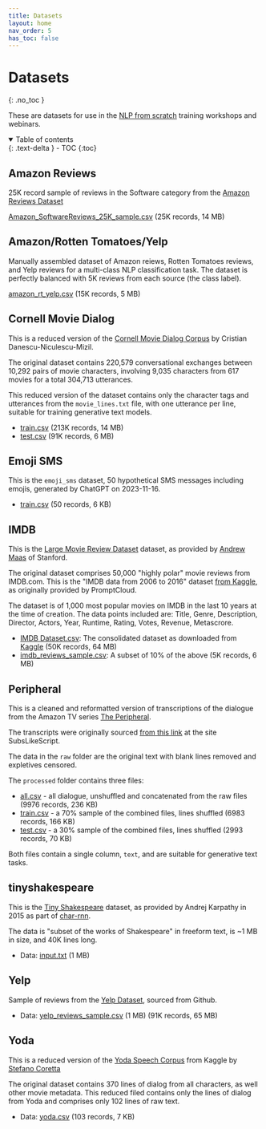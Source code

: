 ```yaml
---
title: Datasets
layout: home
nav_order: 5
has_toc: false
---
```


# Datasets
{: .no_toc }

These are datasets for use in the [NLP from scratch](https://www.nlpfromscratch.com) training workshops and webinars.

<details open markdown="block" id="table-of-contents">
  <summary>
    Table of contents
  </summary>
  {: .text-delta }
- TOC
{:toc}
</details>

## Amazon Reviews

25K record sample of reviews in the Software category from the [Amazon Reviews Dataset](https://cseweb.ucsd.edu/~jmcauley/datasets.html#amazon_reviews)

[Amazon_SoftwareReviews_25K_sample.csv](./amazon_reviews/Amazon_SoftwareReviews_25K_sample.csv) (25K records, 14 MB)

## Amazon/Rotten Tomatoes/Yelp

Manually assembled dataset of Amazon reiews, Rotten Tomatoes reviews, and Yelp reviews for a multi-class NLP classification task. The dataset is perfectly balanced with 5K reviews from each source (the class label).

[amazon_rt_yelp.csv](./amazon_rt_yelp/amazon_rt_yelp.csv) (15K records, 5 MB)


## Cornell Movie Dialog

This is a reduced version of the [Cornell Movie Dialog Corpus](https://www.cs.cornell.edu/~cristian/Cornell_Movie-Dialogs_Corpus.html) by Cristian Danescu-Niculescu-Mizil.

The original dataset contains 220,579 conversational exchanges between 10,292 pairs of movie characters, involving 9,035 characters from 617 movies for a total 304,713 utterances.

This reduced version of the dataset contains only the character tags and utterances from the `movie_lines.txt` file, with one utterance per line, suitable for training generative text models.

- [train.csv](./cornell_movie_dialog/train.csv) (213K records, 14 MB)
- [test.csv](./cornell_movie_dialog/test.csv) (91K records, 6 MB)

## Emoji SMS

This is the `emoji_sms` dataset, 50 hypothetical SMS messages including emojis, generated by ChatGPT on 2023-11-16.

- [train.csv](./emoji_sms/train.csv) (50 records, 6 KB)

## IMDB

This is the [Large Movie Review Dataset](https://ai.stanford.edu/~amaas/data/sentiment/) dataset, as provided by [Andrew Maas](https://ai.stanford.edu/~amaas/) of Stanford.

The original dataset comprises 50,000 "highly polar" movie reviews from IMDB.com. This is the "IMDB data from 2006 to 2016" dataset [from Kaggle](https://www.kaggle.com/datasets/PromptCloudHQ/imdb-data), as originally provided by PromptCloud. 

The dataset is of 1,000 most popular movies on IMDB in the last 10 years at the time of creation. The data points included are: Title, Genre, Description, Director, Actors, Year, Runtime, Rating, Votes, Revenue, Metascrore.

- [IMDB Dataset.csv](./imdb/IMDB%20Dataset.csv): The consolidated dataset as downloaded from [Kaggle](https://www.kaggle.com/datasets/lakshmi25npathi/imdb-dataset-of-50k-movie-reviews) (50K records, 64 MB)
- [imdb_reviews_sample.csv](./imdb/imdb_reviews_sample.csv): A subset of 10% of the above (5K records, 6 MB)

## Peripheral

This is a cleaned and reformatted version of transcriptions of the dialogue from the Amazon TV series [The Peripheral](https://www.imdb.com/title/tt8291284/).

The transcripts were originally sourced [from this link](https://subslikescript.com/series/The_Peripheral-8291284) at the site SubsLikeScript.

The data in the `raw` folder are the original text with blank lines removed and expletives censored.  

The `processed` folder contains three files:
- [all.csv](./peripheral/processed/all.csv) - all dialogue, unshuffled and concatenated from the raw files (9976 records, 236 KB)
- [train.csv](./peripheral/processed/train.csv) - a 70% sample of the combined files, lines shuffled (6983 records, 166 KB)
- [test.csv](./peripheral/processed/test.csv) - a 30% sample of the combined files, lines shuffled (2993 records, 70 KB)

Both files contain a single column, `text`, and are suitable for generative text tasks.

## tinyshakespeare

This is the [Tiny Shakespeare](https://github.com/karpathy/char-rnn/blob/master/data/tinyshakespeare/input.txt) dataset, as provided by Andrej Karpathy in 2015 as part of [char-rnn](https://github.com/karpathy/char-rnn).

The data is "subset of the works of Shakespeare" in freeform text, is ~1 MB in size, and 40K lines long.

- Data: [input.txt](./tinyshakespeare/input.txt) (1 MB)

## Yelp

Sample of reviews from the [Yelp Dataset](https://www.yelp.com/dataset), sourced from Github.

- Data: [yelp_reviews_sample.csv](./yelp/yelp_reviews_sample.csv) (1 MB) (91K records, 65 MB)

## Yoda

This is a reduced version of the [Yoda Speech Corpus](https://www.kaggle.com/datasets/stefanocoretta/yoda-speech-corpus) from Kaggle by [Stefano Coretta](https://stefanocoretta.github.io/)

The original dataset contains 370 lines of dialog from all characters, as well other movie metadata. This reduced filed contains only the lines of dialog from Yoda and comprises only 102 lines of raw text.

- Data: [yoda.csv](yoda/yoda.csv) (103 records, 7 KB)